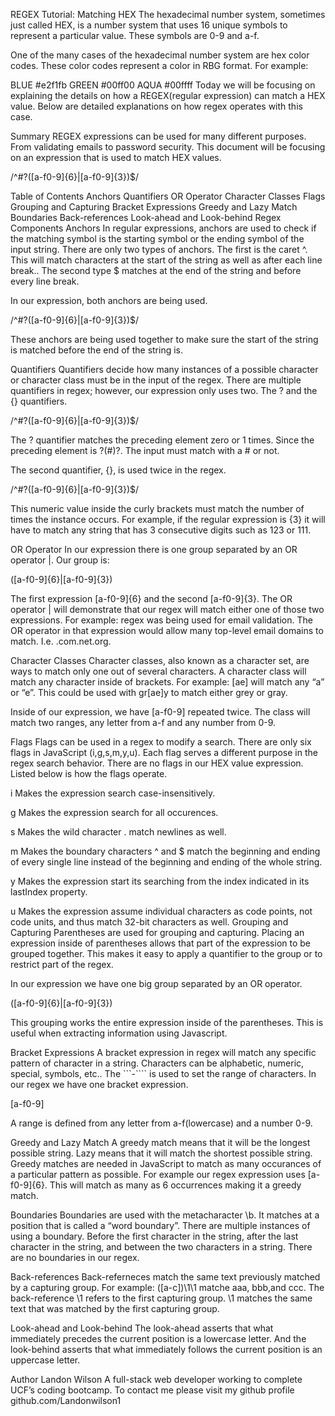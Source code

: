 REGEX Tutorial: Matching HEX
The hexadecimal number system, sometimes just called HEX, is a number system that uses 16 unique symbols to represent a particular value. These symbols are 0-9 and a-f.

One of the many cases of the hexadecimal number system are hex color codes. These color codes represent a color in RBG format. For example:

BLUE #e2f1fb
GREEN #00ff00
AQUA #00ffff
Today we will be focusing on explaining the details on how a REGEX(regular expression) can match a HEX value. Below are detailed explanations on how regex operates with this case.

Summary
REGEX expressions can be used for many different purposes. From validating emails to password security. This document will be focusing on an expression that is used to match HEX values.

/^#?([a-f0-9]{6}|[a-f0-9]{3})$/

Table of Contents
Anchors
Quantifiers
OR Operator
Character Classes
Flags
Grouping and Capturing
Bracket Expressions
Greedy and Lazy Match
Boundaries
Back-references
Look-ahead and Look-behind
Regex Components
Anchors
In regular expressions, anchors are used to check if the matching symbol is the starting symbol or the ending symbol of the input string. There are only two types of anchors. The first is the caret ^. This will match characters at the start of the string as well as after each line break.. The second type $ matches at the end of the string and before every line break.

In our expression, both anchors are being used.

/^#?([a-f0-9]{6}|[a-f0-9]{3})$/

These anchors are being used together to make sure the start of the string is matched before the end of the string is.

Quantifiers
Quantifiers decide how many instances of a possible character or character class must be in the input of the regex. There are multiple quantifiers in regex; however, our expression only uses two. The ? and the {} quantifiers.

/^#?([a-f0-9]{6}|[a-f0-9]{3})$/

The ? quantifier matches the preceding element zero or 1 times. Since the preceding element is ?(#)?. The input must match with a # or not.

The second quantifier, {}, is used twice in the regex.

/^#?([a-f0-9]{6}|[a-f0-9]{3})$/

This numeric value inside the curly brackets must match the number of times the instance occurs. For example, if the regular expression is {3} it will have to match any string that has 3 consecutive digits such as 123 or 111.

OR Operator
In our expression there is one group separated by an OR operator |. Our group is:

([a-f0-9]{6}|[a-f0-9]{3})

The first expression [a-f0-9]{6} and the second [a-f0-9]{3}. The OR operator | will demonstrate that our regex will match either one of those two expressions. For example: regex was being used for email validation. The OR operator in that expression would allow many top-level email domains to match. I.e. .com.net.org.

Character Classes
Character classes, also known as a character set, are ways to match only one out of several characters. A character class will match any character inside of brackets. For example: [ae] will match any “a” or “e”. This could be used with gr[ae]y to match either grey or gray.

Inside of our expression, we have [a-f0-9] repeated twice. The class will match two ranges, any letter from a-f and any number from 0-9.

Flags
Flags can be used in a regex to modify a search. There are only six flags in JavaScript (i,g,s,m,y,u). Each flag serves a different purpose in the regex search behavior. There are no flags in our HEX value expression. Listed below is how the flags operate.


i             Makes the expression search case-insensitively.

g             Makes the expression search for all occurences.

s             Makes the wild character . match newlines as well.

m             Makes the boundary characters ^ and $ match the beginning and ending of every
              single line instead of the beginning and ending of the whole string.

y             Makes the expression start its searching from the index indicated in its lastIndex property.

u             Makes the expression assume individual characters as code points, not code units,
              and thus match 32-bit characters as well.
Grouping and Capturing
Parentheses are used for grouping and capturing. Placing an expression inside of parentheses allows that part of the expression to be grouped together. This makes it easy to apply a quantifier to the group or to restrict part of the regex.

In our expression we have one big group separated by an OR operator.

([a-f0-9]{6}|[a-f0-9]{3})

This grouping works the entire expression inside of the parentheses. This is useful when extracting information using Javascript.

Bracket Expressions
A bracket expression in regex will match any specific pattern of character in a string. Characters can be alphabetic, numeric, special, symbols, etc.. The ```-```` is used to set the range of characters. In our regex we have one bracket expression.

[a-f0-9]

A range is defined from any letter from a-f(lowercase) and a number 0-9.

Greedy and Lazy Match
A greedy match means that it will be the longest possible string. Lazy means that it will match the shortest possible string. Greedy matches are needed in JavaScript to match as many occurances of a particular pattern as possible. For example our regex expression uses [a-f0-9]{6}. This will match as many as 6 occurrences making it a greedy match.

Boundaries
Boundaries are used with the metacharacter \b. It matches at a position that is called a “word boundary”. There are multiple instances of using a boundary. Before the first character in the string, after the last character in the string, and between the two characters in a string. There are no boundaries in our regex.

Back-references
Back-referneces match the same text previously matched by a capturing group. For example: ([a-c])\1\1 matche aaa, bbb,and ccc. The back-reference \1 refers to the first capturing group. \1 matches the same text that was matched by the first capturing group.

Look-ahead and Look-behind
The look-ahead asserts that what immediately precedes the current position is a lowercase letter. And the look-behind asserts that what immediately follows the current position is an uppercase letter.

Author
Landon Wilson
A full-stack web developer working to complete UCF’s coding bootcamp.
To contact me please visit my github profile github.com/Landonwilson1
